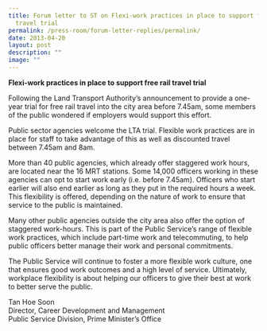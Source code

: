 ```yaml
---
title: Forum letter to ST on Flexi‑work practices in place to support free rail
  travel trial
permalink: /press-room/forum-letter-replies/permalink/
date: 2013-04-20
layout: post
description: ""
image: ""
---
```

**Flexi-work practices in place to support free rail travel trial**

Following the Land Transport Authority’s announcement to provide a one-year trial for free rail travel into the city area before 7.45am, some members of the public wondered if employers would support this effort.

Public sector agencies welcome the LTA trial. Flexible work practices are in place for staff to take advantage of this as well as discounted travel between 7.45am and 8am.

More than 40 public agencies, which already offer staggered work hours, are located near the 16 MRT stations. Some 14,000 officers working in these agencies can opt to start work early (i.e. before 7.45am). Officers who start earlier will also end earlier as long as they put in the required hours a week. This flexibility is offered, depending on the nature of work to ensure that service to the public is maintained.

Many other public agencies outside the city area also offer the option of staggered work-hours. This is part of the Public Service’s range of flexible work practices, which include part-time work and telecommuting, to help public officers better manage their work and personal commitments.

The Public Service will continue to foster a more flexible work culture, one that ensures good work outcomes and a high level of service. Ultimately, workplace flexibility is about helping our officers to give their best at work to better serve the public.

Tan Hoe Soon  
Director, Career Development and Management  
Public Service Division, Prime Minister’s Office
